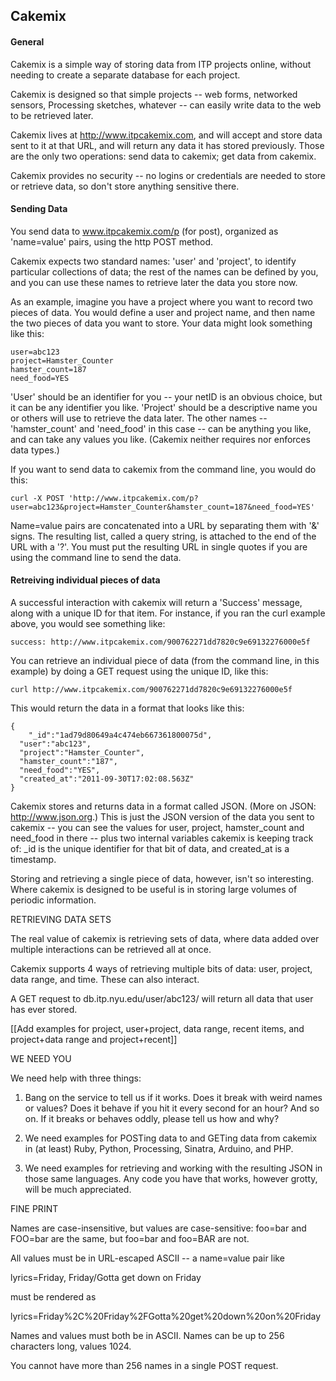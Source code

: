 ## Cakemix

#### General

Cakemix is a simple way of storing data from ITP projects online, without needing to create a separate database for each project.

Cakemix is designed so that simple projects -- web forms, networked sensors, Processing sketches, whatever -- can easily write data to the web to be retrieved later.

Cakemix lives at http://www.itpcakemix.com, and will accept and store data sent to it at that URL, and will return any data it has stored previously. Those are the only two operations: send data to cakemix; get data from cakemix.

Cakemix provides no security -- no logins or credentials are needed to store or retrieve data, so don't store anything sensitive there.

#### Sending Data

You send data to www.itpcakemix.com/p (for post), organized as 'name=value' pairs, using the http POST method. 

Cakemix expects two standard names: 'user' and 'project', to identify particular collections of data; the rest of the names can be defined by you, and you can use these names to retrieve later the data you store now.

As an example, imagine you have a project where you want to record two pieces of data. You would define a user and project name, and then name the two pieces of data you want to store. Your data might look something like this:

    user=abc123
    project=Hamster_Counter
    hamster_count=187
    need_food=YES

'User' should be an identifier for you -- your netID is an obvious choice, but it can be any identifier you like. 'Project' should be a descriptive name you or others will use to retrieve the data later. The other names -- 'hamster_count' and 'need_food' in this case -- can be anything you like, and can take any values you like. (Cakemix neither requires nor enforces data types.)

If you want to send data to cakemix from the command line, you would do this:

    curl -X POST 'http://www.itpcakemix.com/p?user=abc123&project=Hamster_Counter&hamster_count=187&need_food=YES'

Name=value pairs are concatenated into a URL by separating them with '&' signs. The resulting list, called a query string, is attached to the end of the URL with a '?'. You must put the resulting URL in single quotes if you are using the command line to send the data.

#### Retreiving individual pieces of data

A successful interaction with cakemix will return a 'Success' message, along with a unique ID for that item. For instance, if you ran the curl example above, you would see something like:

    success: http://www.itpcakemix.com/900762271dd7820c9e69132276000e5f

You can retrieve an individual piece of data (from the command line, in this example) by doing a GET request using the unique ID, like this:

    curl http://www.itpcakemix.com/900762271dd7820c9e69132276000e5f

This would return the data in a format that looks like this: 

    {
	    "_id":"1ad79d80649a4c474eb667361800075d",
      "user":"abc123",
      "project":"Hamster_Counter",
      "hamster_count":"187",
      "need_food":"YES",
      "created_at":"2011-09-30T17:02:08.563Z"
    }

Cakemix stores and returns data in a format called JSON. (More on JSON: http://www.json.org.) This is just the JSON version of the data you sent to cakemix -- you can see the values for user, project, hamster_count and need_food in there -- plus two internal variables cakemix is keeping track of: _id is the unique identifier for that bit of data,  and created_at is a timestamp.

Storing and retrieving a single piece of data, however, isn't so interesting. Where cakemix is designed to be useful is in storing large volumes of periodic information.

RETRIEVING DATA SETS

The real value of cakemix is retrieving sets of data, where data added over multiple interactions can be retrieved all at once.

Cakemix supports 4 ways of retrieving multiple bits of data: user, project, data range, and time. These can also interact.

A GET request to db.itp.nyu.edu/user/abc123/ will return all data that user has ever stored. 

[[Add examples for project, user+project, data range, recent items, and project+data range and project+recent]]

WE NEED YOU

We need help with three things:

1. Bang on the service to tell us if it works. Does it break with weird names or values? Does it behave if you hit it every second for an hour? And so on. If it breaks or behaves oddly, please tell us how and why?

2. We need examples for POSTing data to and GETing data from cakemix in (at least) Ruby, Python, Processing, Sinatra, Arduino, and PHP. 

3. We need examples for retrieving and working with the resulting JSON in those same languages. Any code you have that works, however grotty, will be much appreciated.

FINE PRINT

Names are case-insensitive, but values are case-sensitive: foo=bar and FOO=bar are the same, but foo=bar and foo=BAR are not.

All values must be in URL-escaped ASCII -- a name=value pair like 

lyrics=Friday, Friday/Gotta get down on Friday

must be rendered as

lyrics=Friday%2C%20Friday%2FGotta%20get%20down%20on%20Friday

Names and values must both be in ASCII. Names can be up to 256 characters long, values 1024.

You cannot have more than 256 names in a single POST request.
